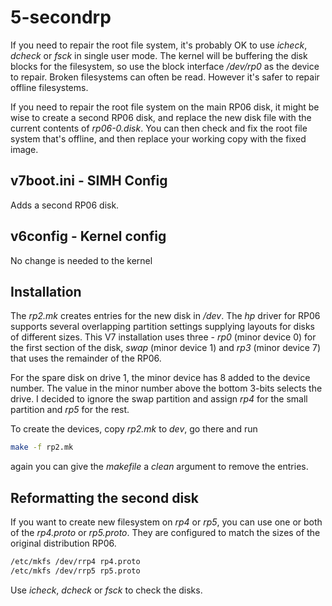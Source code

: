 # 5-secondrp

If you need to repair the root file system, it's probably OK to use _icheck_, _dcheck_ or _fsck_ in single user mode. The kernel will be buffering the disk blocks for the filesystem, so use the block interface _/dev/rp0_ as the device to repair. Broken filesystems can often be read. However it's safer to repair offline filesystems.

If you need to repair the root file system on the main RP06 disk, it might be wise to create a second RP06 disk, and replace the new disk file with the current contents of _rp06-0.disk_. You can then check and fix the root file system that's offline, and then replace your working copy with the fixed image.

## v7boot.ini - SIMH Config

Adds a second RP06 disk.

## v6config - Kernel config

No change is needed to the kernel

## Installation

The _rp2.mk_ creates entries for the new disk in _/dev_.  The _hp_ driver for RP06 supports several overlapping partition settings supplying layouts for disks of different sizes. This V7 installation uses three - _rp0_ (minor device 0) for the first section of the disk, _swap_ (minor device 1) and _rp3_ (minor device 7) that uses the remainder of the RP06.

For the spare disk on drive 1, the minor device has 8 added to the device number. The value in the minor number above the bottom 3-bits selects the drive. I decided to ignore the swap partition and assign _rp4_ for the small partition and _rp5_ for the rest.

To create the devices, copy _rp2.mk_ to _dev_, go there and run

``` sh
make -f rp2.mk
```

again you can give the _makefile_ a _clean_ argument to remove the entries.

## Reformatting the second disk

If you want to create new filesystem on _rp4_ or _rp5_, you can use one or both of the _rp4.proto_ or _rp5.proto_. They are configured to match the sizes of the original distribution RP06.

``` sh
/etc/mkfs /dev/rrp4 rp4.proto
/etc/mkfs /dev/rrp5 rp5.proto
```

Use _icheck_, _dcheck_ or _fsck_ to check the disks.
